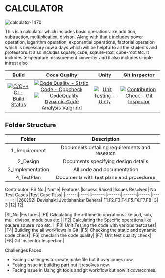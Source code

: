 <h1> CALCULATOR </h1>

![calculator-1470](https://user-images.githubusercontent.com/62944627/114742553-7da4a080-9d69-11eb-8c51-583711bbc40f.jpg)

This is a calculator which includes basic operations like addition, subtraction, multiplication, divison. Along with that it includes power operation, logarithm operation, exponential operations, factorial operation which is necessary now a days which will be helpful to all the students and professors. It also includes square, cube, sqaure-root, cube-root etc. It includes temperature measurement converter and it also includes simple intrest also. 


| Build | Code Quality | Unity |Git Inspector|
|:------:|:------:|:--------:|:---------:|
|[![C/C++ CI - Build Status](https://github.com/Devishakti2230/LnT_MiniProject_2021/actions/workflows/c-cpp.yml/badge.svg)](https://github.com/Devishakti2230/LnT_MiniProject_2021/actions/workflows/c-cpp.yml)| [![Code Quality - Static Code - Cppcheck](https://github.com/Devishakti2230/LnT_MiniProject_2021/actions/workflows/cppcheck.yml/badge.svg)](https://github.com/Devishakti2230/LnT_MiniProject_2021/actions/workflows/cppcheck.yml) [![CodeQuality Dynamic Code Analysis Valgrind](https://github.com/Devishakti2230/LnT_MiniProject_2021/actions/workflows/code_quality_dynamic.yml/badge.svg)](https://github.com/Devishakti2230/LnT_MiniProject_2021/actions/workflows/code_quality_dynamic.yml)|[![Unit Testing - Unity](https://github.com/Devishakti2230/LnT_MiniProject_2021/actions/workflows/unity.yml/badge.svg)](https://github.com/Devishakti2230/LnT_MiniProject_2021/actions/workflows/unity.yml)|[![Contribution Check - Git Inspector](https://github.com/Devishakti2230/LnT_MiniProject_2021/actions/workflows/gitinspector.yml/badge.svg)](https://github.com/Devishakti2230/LnT_MiniProject_2021/actions/workflows/gitinspector.yml)|



<h2> Folder Structure </h2>

| Folder | Description |
|:--------:|:-------------:|
|1_Requirement|Documents detailing requirements and research|
|2_Design|Documents specifying design details|
|3_Implementation|All code and documentation|
|4_TestPlan|Documents with test plans and procedures|

Contributor
|PS No.|	Name|	Features	|Issuess Raised	|Issues Resolved|	No Test Cases	|Test Case Pass|
|:-----:|:----:|:------:|:------:|:------:|:-----:|:-------:|
|260292|	Devishakti Jyotishankar Behera|	F1,F2,F3,F4,F5.F6,F7,F8|	3|	3	|12|	12|

|SI_No	|Features|
|F1|	Calculating the arithmetic operations like add, sub, mul, divison, modulous etc.|
|F2|	Calculating the Specific operations like square,square_roo etc. |
|F3|	Unit Testing the code with various testcases|
|F4|	Building the all workflows In Git|
|F5|	Checking the static and dynamic code check|
|F6|  checkinh the code quality|
|F7|  Unit test quality check|
|F8|  Git Inspector Inspection|

Challenges Faced:
   * Facing challenges to create make file but it overcomes now.
   * Fcaing issue in building part but it resolves now.
   * Facing issue in Using git tools and git workflow but now it covercomes.




